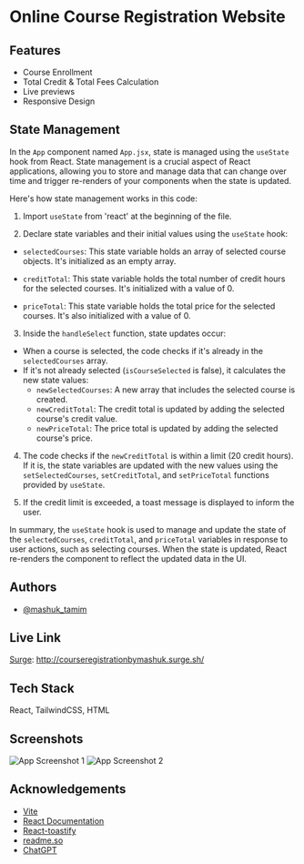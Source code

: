 

# Online Course Registration Website


## Features

- Course Enrollment
- Total Credit & Total Fees Calculation
- Live previews
- Responsive Design

## State Management

In the `App` component named `App.jsx`, state is managed using the `useState` hook from React. State management is a crucial aspect of React applications, allowing you to store and manage data that can change over time and trigger re-renders of your components when the state is updated.

Here's how state management works in this code:

1. Import `useState` from 'react' at the beginning of the file.

2. Declare state variables and their initial values using the `useState` hook:

- `selectedCourses`: This state variable holds an array of selected course objects. It's initialized as an empty array.

- `creditTotal`: This state variable holds the total number of credit hours for the selected courses. It's initialized with a value of 0.

- `priceTotal`: This state variable holds the total price for the selected courses. It's also initialized with a value of 0.

3. Inside the `handleSelect` function, state updates occur:

- When a course is selected, the code checks if it's already in the `selectedCourses` array.
- If it's not already selected (`isCourseSelected` is false), it calculates the new state values:
    - `newSelectedCourses`: A new array that includes the selected course is created.
    - `newCreditTotal`: The credit total is updated by adding the selected course's credit value.
    - `newPriceTotal`: The price total is updated by adding the selected course's price.
4. The code checks if the `newCreditTotal` is within a limit (20 credit hours). If it is, the state variables are updated with the new values using the `setSelectedCourses`, `setCreditTotal`, and `setPriceTotal` functions provided by `useState`.

5. If the credit limit is exceeded, a toast message is displayed to inform the user.

In summary, the `useState` hook is used to manage and update the state of the `selectedCourses`, `creditTotal`, and `priceTotal` variables in response to user actions, such as selecting courses. When the state is updated, React re-renders the component to reflect the updated data in the UI.



## Authors

- [@mashuk_tamim](https://github.com/mashuk-tamim)


## Live Link

[Surge](http://courseregistrationbymashuk.surge.sh/):
http://courseregistrationbymashuk.surge.sh/


## Tech Stack

React, TailwindCSS, HTML


## Screenshots

![App Screenshot 1](https://i.ibb.co/gMM8kR9/Screenshot-122.png)
![App Screenshot 2](https://i.ibb.co/znZMQ2b/Screenshot-124.png)


## Acknowledgements
-  [Vite](https://vitejs.dev/)
-  [React Documentation](https://react.dev/)
-  [React-toastify](https://www.npmjs.com/package/react-toastify)
-  [readme.so](https://readme.so/editor/)
-  [ChatGPT](https://chat.openai.com/)



